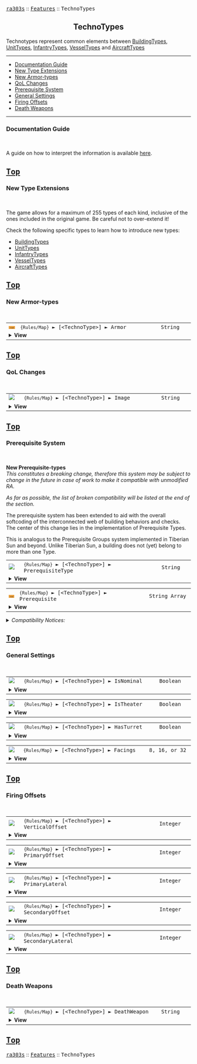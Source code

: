 <a href="../README.md"><kbd>ra303s</kbd></a> :: <a href="./features.md"><kbd>Features</kbd></a> :: <kbd><kbd>TechnoTypes</kbd></kbd><br>
<h2 align="center">TechnoTypes</h2>

Technotypes represent common elements between [BuildingTypes](../buildingtypes.md), [UnitTypes](../unittypes.md), [InfantryTypes](../infantrytypes.md), [VesselTypes](../vesseltypes.md) and [AircraftTypes](../aircrafttypes.md)

-------

 - [Documentation Guide](#documentation-guide)
 - [New Type Extensions](#new-type-extensions) 
 - [New Armor-types](#new-armor-types) 
 - [QoL Changes](#qol-changes) 
 - [Prerequisite System](#prerequisite-system) 
 - [General Settings](#general-settings) 
 - [Firing Offsets](#firing-offsets) 
 - [Death Weapons](#death-weapons) 


-------
### Documentation Guide
<br>

A guide on how to interpret the information is available [here](./dockeys.md).


<a href="#technotypes"><kbd>Top</kbd></a><br>
-------
### New Type Extensions
<br>

The game allows for a maximum of 255 types of each kind, inclusive of the ones included in the original game. Be careful not to over-extend it!

Check the following specific types to learn how to introduce new types:

 - [BuildingTypes](./buildingtypes.md#new-type-extensions)
 - [UnitTypes](./unittypes.md#new-type-extensions)
 - [InfantryTypes](./infantrytypes.md#new-type-extensions)
 - [VesselTypes](./vesseltypes.md#new-type-extensions) 
 - [AircraftTypes](./aircrafttypes.md#new-type-extensions)


<a href="#technotypes"><kbd>Top</kbd></a><br>
-------
### New Armor-types
<br>

<table><tr><td width="50"><a href="#"><img src="./img/30x15/mod.png"></a></td><td width="842"><samp>
<code>{Rules/Map}</code> ► [&lt;TechnoType&gt;] ► Armor
</samp></td><td width="120"><samp>String</a></samp></td></tr><tr><td colspan="3"><details><summary><b>View</b></summary>

```Modified TechnoTypeClass->Armor```

The number of supported types have been increased to 9, matching the first nine armortypes used in Red Alert 2. For compatibility, the original armor types are not changed.

You are expected to modify the existing Warhead entries to make use of them. See [Warheads ► New Armor-types](./warheads.md#new-armor-types).

 > 0 = None\
 > 1 = Wood\
 > 2 = Light\
 > 3 = Heavy\
 > 4 = Concrete\
 > 5 = Flak\
 > 6 = Plate\
 > 7 = Medium\
 > 8 = Steel

Special_1 and Special_2 are not yet supported in this version, but may be in the future.
</details></td></tr></table>


<a href="#technotypes"><kbd>Top</kbd></a><br>
-------
### QoL Changes
<br>

<table><tr><td width="50"><a href="#"><img src="./img/30x15/new.png"></a></td><td width="842"><samp>
<code>{Rules/Map}</code> ► [&lt;TechnoType&gt;]  ► Image
</samp></td><td width="120"><samp>String</a></samp></td></tr><tr><td colspan="3"><details><summary><b>View</b></summary>
  
```Inherited from iran's r-series```

The Image= keyword now works in a map file, instead of just globally in RULES.INI.
</details></td></tr></table>


<a href="#technotypes"><kbd>Top</kbd></a><br>
-------
### Prerequisite System
<br>

**New Prerequisite-types**\
*This constitutes a breaking change, therefore this system may be subject to change in the future in case of work to make it compatible with unmodified RA.*

*As far as possible, the list of broken compatibility will be listed at the end of the section.*

The prerequisite system has been extended to aid with the overall softcoding of the interconnected web of building behaviors and checks. The center of this change lies in the implementation of Prerequisite Types.

This is analogus to the Prerequisite Groups system implemented in Tiberian Sun and beyond. Unlike Tiberian Sun, a building does not (yet) belong to more than one Type.

<table><tr><td width="50"><a href="#"><img src="./img/30x15/new.png"></a></td><td width="842"><samp>
<code>{Rules/Map}</code> ► [&lt;TechnoType&gt;]  ► PrerequisiteType
</samp></td><td width="120"><samp>String</a></samp></td></tr><tr><td colspan="3"><details><summary><b>View</b></summary>

Each building can be assigned one of several Prerequisite types. A total of 32 are supported, as below.

 > 0 = NONE\
 > 1 = CONYARD\
 > 2 = POWER\
 > 3 = ADV.POWER\
 > 4 = REFINERY\
 > 5 = ORESILO\
 > 6 = BARRACKS\
 > 7 = WARFACTORY\
 > 8 = RADAR\
 > 9 = REPAIR\
 > 10 = DEFENSE\
 > 11 = ADV.DEFENSE\
 > 12 = AA.DEFENSE\
 > 13 = TECH\
 > 14 = AIRSTRIP\
 > 15 = HELIPAD\
 > 16 = SHIPYARD\
 > 17 = LAB\
 > 18 = ADV.LAB\
 > 19 = ADV.WEAPON1\
 > 20 = ADV.WEAPON2\
 > 21 = FAKES\
 > 22 = USER.22\
 > 23 = USER.23\
 > 24 = USER.24\
 > 25 = USER.25\
 > 26 = USER.26\
 > 27 = USER.27\
 > 28 = USER.28\
 > 29 = USER.29\
 > 30 = MISC\
 > 31 = CIVBUILDING

NONE effectively excludes the building from PrerequisiteType checks, as Prerequisite= is set to ignore 'none'.

Defaults to the following values, depending on the building in question:
 > CONYARD: [FACT]\
 > POWER: [POWR], [APWR]\
 > REFINERY: [PROC]\
 > ORESILO: [SILO]\
 > BARRACKS: [BARR], [TENT]\
 > WARFACTORY: [WEAP]\
 > RADAR: [DOME]\
 > REPAIR: [FIX]\
 > DEFENSE: [PBOX], [HBOX], [GUN], [FTUR]\
 > ADV.DEFENSE: [TSLA]\
 > AA.DEFENSE: [AGUN], [SAM]\
 > TECH: [ATEK], [STEK]\
 > AIRSTRIP: [AFLD]\
 > HELIPAD: [HPAD]\
 > SHIPYARD: [SYRD], [SPEN]\
 > ADV.WEAPON1: [IRON], [PDOX]\
 > ADV.WEAPON2: [MSLO]\
 > FAKES: [WEAF], [FACF], [SYRF], [SPEF], [DOMF]\
 > NONE: All other buildings
</details></td></tr></table>

<table><tr><td width="50"><a href="#"><img src="./img/30x15/mod.png"></a></td><td width="842"><samp>
<code>{Rules/Map}</code> ► [&lt;TechnoType&gt;]  ► Prerequisite
</samp></td><td width="120"><samp>String Array</a></samp></td></tr><tr><td colspan="3"><details><summary><b>View</b></summary>
 
```Modified TechnoTypeClass->Prerequisite```

Extended behavior: The list of valid prerequisite strings now include any of the PrerequisiteTypes. This inclusion works like prerequisite groups in Tiberian Sun onwards; any building type with the appropriate PrerequisiteType may fulfill the prerequisite.

Like the original, the game checks for at least one item fulfilling each of the listed prerequisites. 

Example: If a unit has Prerequisite=POWER,BARRACKS,FIX,STEK. The prerequisite requirements are:
 - At least one building with PrerequisiteType=POWER (by default this is POWR or APWR)
 - At least one building with PrerequisiteType=BARRACKS (by default this is BARR or TENT)
 - At least one [FIX] (Service Depot)
 - At least one [STEK] (Soviet Tech Center)

</details></td></tr></table>

<details>
<summary><i>Compatibility Notices:</i></summary>

**Broken Compatibility**

 - *Original RA allowed the Advanced Power Plant to count as a Power Plant. This behavior has been removed. To allow this behavior to be restored, ensure both [POWR] and [APWR] have PrerequisiteType=POWER (set by default), and replace the appropriate pre-requisites with the Prerequisite type name (required addition).*

 - *Similarly, in singleplayer, original RA allowed the Allied Tech Center and Soviet Tech Center to count as each other. This behavior has been removed. To allow this behavior to be restored, set both [ATEK] and [STEK] with PrerequisiteType=TECH (set by default), and replace the appropriate pre-requisites with the Prerequisite type name (required addition).*

**Other Information:** 

 - *All refinery checks (harvesting, docking targets, AI build queue) have been de-hardcoded, and check for PrerequisiteType=REFINERY instead. This does mean that Harvesters **stop working** if PrerequisiteType=REFINERY is overrriden for the [PROC] building.*

 - *All advanced defense checks (AI build queue) have been de-hardcoded, and check for PrerequisiteType=ADV.DEFENSE and PrerequisiteType=AA.DEFENSE instead.*

 - *The Map Trigger Event [Destroyed, All Fakes] will now count all buildings with the PrerequisiteType=FAKES attribute. Fake Structures will need to be set with PrerequisiteType=FAKES to enable this function. (Technically this is not broken behavior because the event didn't even work in the original RA)*

 - *The Map Trigger Event [Destroyed, All Factories] as well as the AI Fire Sale will now count all buildings with the PrerequisiteType= attribute being one of the following: CONYARD, BARRACKS, WARFACTORY, AIRSTRIP, HELIPAD or SHIPYARD. Structures will need to be set with appropriate PrerequisiteType= to be included this function.*

</details>

<a href="#technotypes"><kbd>Top</kbd></a><br>
-------
### General Settings
<br>

<table><tr><td width="50"><a href="#"><img src="./img/30x15/ref.png"></a></td><td width="842"><samp>
<code>{Rules/Map}</code> ► [&lt;TechnoType&gt;]  ► IsNominal
</samp></td><td width="120"><samp>Boolean</a></samp></td></tr><tr><td colspan="3"><details><summary><b>View</b></summary>
 
```Exposed TechnoTypeClass->IsNominal```

Determines whether this object uses its true name. Overrides the name behaviour from `IsCivilian`.
</details></td></tr></table>


<table><tr><td width="50"><a href="#"><img src="./img/30x15/ref.png"></a></td><td width="842"><samp>
<code>{Rules/Map}</code> ► [&lt;TechnoType&gt;]  ► IsTheater
</samp></td><td width="120"><samp>Boolean</a></samp></td></tr><tr><td colspan="3"><details><summary><b>View</b></summary>
 
```Exposed TechnoTypeClass->IsTheater```

Determines if the artwork for this object is theater specific.
</details></td></tr></table>


<table><tr><td width="50"><a href="#"><img src="./img/30x15/ref.png"></a></td><td width="842"><samp>
<code>{Rules/Map}</code> ► [&lt;TechnoType&gt;]  ► HasTurret
</samp></td><td width="120"><samp>Boolean</a></samp></td></tr><tr><td colspan="3"><details><summary><b>View</b></summary>
 
```Exposed TechnoTypeClass->IsTurretEquipped```

Determines if this object has a turret. For buildings, if set to true, the object will use 64 frames for each of its rotation stages, and another 64 frames for each of its damaged rotation stages. For units, if set to true, the object will use 32 frames for its turret rotation stages.
</details></td></tr></table>


<table><tr><td width="50"><a href="#"><img src="./img/30x15/ref.png"></a></td><td width="842"><samp>
<code>{Rules/Map}</code> ► [&lt;TechnoType&gt;]  ► Facings
</samp></td><td width="120"><samp>8, 16, or 32</a></samp></td></tr><tr><td colspan="3"><details><summary><b>View</b></summary>

```Exposed TechnoTypeClass->Rotation```

Determines if the number of directions applicable for this object's rotation. Only certain values have an impact. Has no impact for buildings (fixed to 64) and infantry. For a unit, special logic may occur if set other than the default.
</details></td></tr></table>


<a href="#technotypes"><kbd>Top</kbd></a><br>
-------
### Firing Offsets
<br>

<table><tr><td width="50"><a href="#"><img src="./img/30x15/ref.png"></a></td><td width="842"><samp>
<code>{Rules/Map}</code> ► [&lt;TechnoType&gt;]  ► VerticalOffset
</samp></td><td width="120"><samp>Integer</a></samp></td></tr><tr><td colspan="3"><details><summary><b>View</b></summary>

```Exposed TechnoTypeClass->VerticalOffset```

Determines the upward offset of the firing animation, in leptons, relative to the unit's center.
</details></td></tr></table>


<table><tr><td width="50"><a href="#"><img src="./img/30x15/ref.png"></a></td><td width="842"><samp>
<code>{Rules/Map}</code> ► [&lt;TechnoType&gt;]  ► PrimaryOffset
</samp></td><td width="120"><samp>Integer</a></samp></td></tr><tr><td colspan="3"><details><summary><b>View</b></summary>

```Exposed TechnoTypeClass->PrimaryOffset```

Determines the forward offset of the firing animation, in leptons, relative to the unit's line of fire.
</details></td></tr></table>


<table><tr><td width="50"><a href="#"><img src="./img/30x15/ref.png"></a></td><td width="842"><samp>
<code>{Rules/Map}</code> ► [&lt;TechnoType&gt;]  ► PrimaryLateral
</samp></td><td width="120"><samp>Integer</a></samp></td></tr><tr><td colspan="3"><details><summary><b>View</b></summary>

```Exposed TechnoTypeClass->PrimaryLateral```

Determines the offset of the firing animation perpendicular to the unit's line of fire. Units with `Burst=2` will shoot their second bullet at the opposite offset.
</details></td></tr></table>


<table><tr><td width="50"><a href="#"><img src="./img/30x15/ref.png"></a></td><td width="842"><samp>
<code>{Rules/Map}</code> ► [&lt;TechnoType&gt;]  ► SecondaryOffset
</samp></td><td width="120"><samp>Integer</a></samp></td></tr><tr><td colspan="3"><details><summary><b>View</b></summary>

```Exposed TechnoTypeClass->SecondaryOffset```

Determines the forward offset of the firing animation relative to the unit's line of fire. This is used for the secondary weapon.
</details></td></tr></table>


<table><tr><td width="50"><a href="#"><img src="./img/30x15/ref.png"></a></td><td width="842"><samp>
<code>{Rules/Map}</code> ► [&lt;TechnoType&gt;]  ► SecondaryLateral
</samp></td><td width="120"><samp>Integer</a></samp></td></tr><tr><td colspan="3"><details><summary><b>View</b></summary>

```Exposed TechnoTypeClass->SecondaryLateral```

Determines the offset of the firing animation perpendicular to the unit's line of fire. Units with `Burst=2` will shoot their second bullet at the opposite offset. This is used for the secondary weapon.
</details></td></tr></table>


<a href="#technotypes"><kbd>Top</kbd></a><br>
-------
### Death Weapons
<br>

<table><tr><td width="50"><a href="#"><img src="./img/30x15/new.png"></a></td><td width="842"><samp>
<code>{Rules/Map}</code> ► [&lt;TechnoType&gt;]  ► DeathWeapon
</samp></td><td width="120"><samp>String</a></samp></td></tr><tr><td colspan="3"><details><summary><b>View</b></summary>

Determines the damage and warhead that is released on this technotype's death. Setting this entry overrides the original behavior of using the technotype's Primary weapon and the technotype's MaxStrength.

Note that the explosion type and spread of the damage is still determined by the damage value (the stellar examples being Mammoth Tank explosion and the Monster Tank explosion), though this is now tied to the weapon's damage.
</details></td></tr></table>


<a href="#technotypes"><kbd>Top</kbd></a><br>
-------
<a href="../README.md"><kbd>ra303s</kbd></a> :: <a href="./features.md"><kbd>Features</kbd></a> :: <kbd><kbd>TechnoTypes</kbd></kbd><br>

